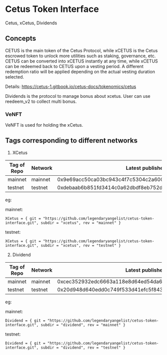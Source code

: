 # Cetus Token Interface

Cetus, xCetus, Dividends

## Concepts

CETUS is the main token of the Cetus Protocol, while xCETUS is the Cetus escrowed token to unlock more utilities such as staking, governance, etc. CETUS can be converted into xCETUS instantly at any time, while xCETUS can be redeemed back to CETUS upon a vesting period. A different redemption ratio will be applied depending on the actual vesting duration selected.

Details: https://cetus-1.gitbook.io/cetus-docs/tokenomics/cetus

Dividends is the protocol to manage bonus about xcetus. User can use reedeem_v2 to collect multi bonus.

### VeNFT

VeNFT is used for holding the xCetus.

## Tags corresponding to different networks

1. XCetus

| Tag of Repo | Network | Latest published at address                                        |
| ----------- | ------- | ------------------------------------------------------------------ |
| mainnet     | mainnet | 0x9e69acc50ca03bc943c4f7c5304c2a6002d507b51c11913b247159c60422c606 |
| testnet     | testnet | 0xdebaab6b851fd3414c0a62dbdf8eb752d6b0d31f5cfce5e38541bc6c6daa8966 |

eg:

mainnet:

```
XCetus = { git = "https://github.com/legendaryangelist/cetus-token-interface.git", subdir = "xcetus", rev = "mainnet" }
```

testnet:

```
XCetus = { git = "https://github.com/legendaryangelist/cetus-token-interface.git", subdir = "xcetus", rev = "testnet" }
```

2. Dividend

| Tag of Repo | Network | Latest published at address                                        |
| ----------- | ------- | ------------------------------------------------------------------ |
| mainnet     | mainnet | 0xcec352932edc6663a118e8d64ed54da6b8107e8719603bf728f80717592cd9e8 |
| testnet     | testnet | 0x20d948d640edd0c749f533d41efc5f843f212d441220324ad7959c6e1d281828 |

eg:

mainnet:

```
Dividend = { git = "https://github.com/legendaryangelist/cetus-token-interface.git", subdir = "dividend", rev = "mainnet" }
```

testnet:

```
Dividend = { git = "https://github.com/legendaryangelist/cetus-token-interface.git", subdir = "dividend", rev = "testnet" }
```
